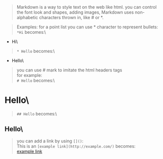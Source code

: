 >Markdown is a way to style text on the web like html. you can control the font look and shapes, adding images,
>Markdown uses non-alphabetic characters thrown in, like # or *.

>Examples:
>for a point list you can use * character to represent bullets:\
>`*Hi` becomes:\
 * Hi\
>`* Hello` becomes:\
 * Hello\

> you can use # mark to imitate the html headers tags\
>for example:\
>`# Hello` becomes:\
 # Hello\
>`## Hello` becomes:\
 ## Hello\

>you can add a link by using `[]()`:\
This is an `[example link](http://example.com/)` becomes:\
[example link](http://example.com/)
